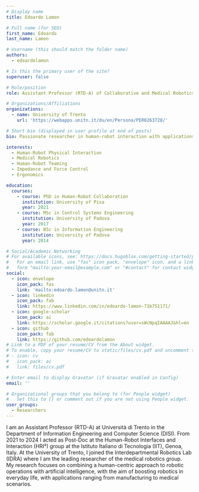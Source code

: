 ```yaml
---
# Display name
title: Edoardo Lamon

# Full name (for SEO)
first_name: Edoardo
last_name: Lamon

# Username (this should match the folder name)
authors:
  - edoardolamon

# Is this the primary user of the site?
superuser: false

# Role/position
role: Assistant Professor (RTD-A) of Collaborative and Medical Robotics

# Organizations/Affiliations
organizations:
  - name: University of Trento
    url: 'https://webapps.unitn.it/du/en/Persona/PER0263728/'

# Short bio (displayed in user profile at end of posts)
bio: Passionate researcher in human-robot interaction with applications to healthcare and manufacturing.

interests:
  - Human-Robot Physical Interaction
  - Medical Robotics
  - Human-Robot Teaming
  - Impedance and Force Control
  - Ergonomics

education:
  courses:
    - course: PhD in Human-Robot Collaboration
      institution: University of Pisa
      year: 2021
    - course: MSc in Control Systems Engineering
      institution: University of Padova
      year: 2017
    - course: BSc in Information Engineering
      institution: University of Padova
      year: 2014

# Social/Academic Networking
# For available icons, see: https://docs.hugoblox.com/getting-started/page-builder/#icons
#   For an email link, use "fas" icon pack, "envelope" icon, and a link in the
#   form "mailto:your-email@example.com" or "#contact" for contact widget.
social:
  - icon: envelope
    icon_pack: fas
    link: 'mailto:edoardo.lamon@unitn.it'
  - icon: linkedin
    icon_pack: fab
    link: https://www.linkedin.com/in/edoardo-lamon-71b751171/
  - icon: google-scholar
    icon_pack: ai
    link: https://scholar.google.it/citations?user=sWcNpqIAAAAJ&hl=en
  - icon: github
    icon_pack: fab
    link: https://github.com/edoardolamon
# Link to a PDF of your resume/CV from the About widget.
# To enable, copy your resume/CV to static/files/cv.pdf and uncomment the lines below.
# - icon: cv
#   icon_pack: ai
#   link: files/cv.pdf

# Enter email to display Gravatar (if Gravatar enabled in Config)
email: ''

# Organizational groups that you belong to (for People widget)
#   Set this to [] or comment out if you are not using People widget.
user_groups:
  - Researchers
---
```


I am an Assistant Professor (RTD-A) at Università di Trento in the Department of Information Engineering and Computer Science (DISI). From 2021 to 2024 I acted as Post-Doc at the Human-Robot Interfaces and Interaction (HRI²) group at the Istituto Italiano di Tecnologia (IIT), Genoa, Italy. At the University of Trento, I joined the Interdepartmental Robotics Lab (IDRA) where I am the leading researcher of the medical robotics group.  
My research focuses on combining a human-centric approach to robotic operations with artificial intelligence, with the aim of boosting robotics in everyday life, with applications ranging from manufacturing to medical scenarios.

